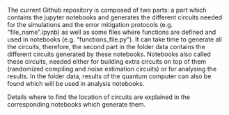 The current Github repository is composed of two parts: a part which contains the jupyter notebooks and generates the different circuits needed for the simulations and the error mitigation protocols (e.g. "file_name".ipynb) as well as some files where functions are defined and used in notebooks (e.g. "functions_file.py"). 
It can take time to generate all the circuits, therefore, the second part in the folder data contains the different circuits generated by these notebooks. Notebooks also called these circuits, needed either for building extra circuits on top of them (randomized compiling and noise estimation circuits) or for analysing the results. In the folder data, results of the quantum computer can also be found which will be used in analysis notebooks.

Details where to find the location of circuits are explained in the corresponding notebooks which generate them.